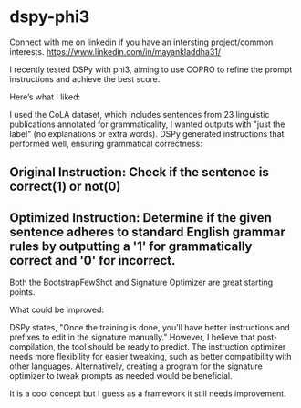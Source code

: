 # dspy-phi3

Connect with me on linkedin if you have an intersting project/common interests. https://www.linkedin.com/in/mayankladdha31/

I recently tested DSPy with phi3, aiming to use COPRO to refine the prompt instructions and achieve the best score.

Here’s what I liked:

I used the CoLA dataset, which includes sentences from 23 linguistic publications annotated for grammaticality, I wanted outputs with "just the label" (no explanations or extra words). DSPy generated instructions that performed well, ensuring grammatical correctness:

## Original Instruction: Check if the sentence is correct(1) or not(0)
## Optimized Instruction: Determine if the given sentence adheres to standard English grammar rules by outputting a '1' for grammatically correct and '0' for incorrect.

Both the BootstrapFewShot and Signature Optimizer are great starting points.

What could be improved:

DSPy states, "Once the training is done, you’ll have better instructions and prefixes to edit in the signature manually." However, I believe that post-compilation, the tool should be ready to predict. The instruction optimizer needs more flexibility for easier tweaking, such as better compatibility with other languages. Alternatively, creating a program for the signature optimizer to tweak prompts as needed would be beneficial.

It is a cool concept but I guess as a framework it still needs improvement.
